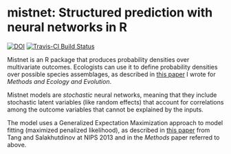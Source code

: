 mistnet: Structured prediction with neural networks in R
=========

[![DOI](https://zenodo.org/badge/doi/10.5281/zenodo.12423.png)](http://dx.doi.org/10.5281/zenodo.12423) 
[![Travis-CI Build Status](https://travis-ci.org/davharris/mistnet.svg?branch=master)](https://travis-ci.org/davharris/mistnet)

Mistnet is an R package that produces probability densities over multivariate outcomes.  Ecologists can use it to define probability densities over possible species assemblages, as described in [this paper](http://onlinelibrary.wiley.com/doi/10.1111/2041-210X.12332/full) I wrote for *Methods and Ecology and Evolution*.

Mistnet models are *stochastic* neural networks, meaning that they include stochastic latent variables (like random effects) that account for correlations among the outcome variables that cannot be explained by the inputs.

The model uses a Generalized Expectation Maximization approach to model fitting (maximized penalized likelihood), as described in [this paper](http://papers.nips.cc/paper/5026-learning-stochastic-feedforward-neural-networks.pdf) from Tang and Salakhutdinov at NIPS 2013 and in the *Methods* paper referred to above.
